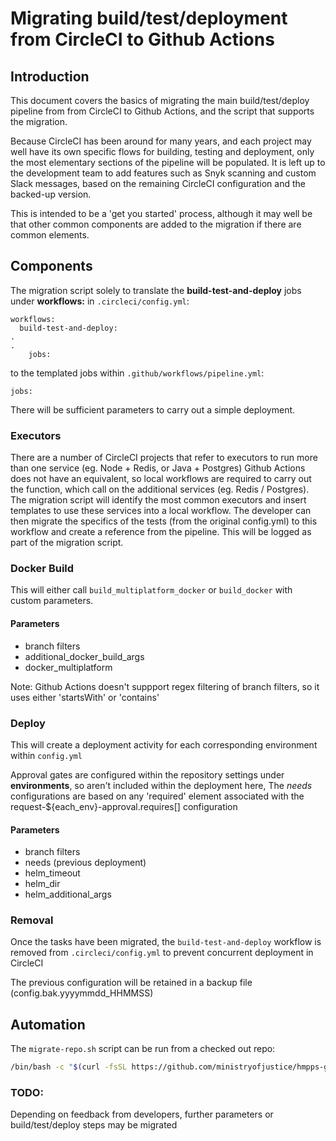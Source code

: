 # Migrating build/test/deployment from CircleCI to Github Actions

## Introduction
This document covers the basics of migrating the main build/test/deploy pipeline from from CircleCI to Github Actions, and the script that supports the migration.

Because CircleCI has been around for many years, and each project may well have its own specific flows for building, testing and deployment, only the most elementary sections of the pipeline will be populated. It is left up to the development team to add features such as Snyk scanning and custom Slack messages, based on the remaining CircleCI configuration and the backed-up version.

This is intended to be a 'get you started' process, although it may well be that other common components are added to the migration if there are common elements.

## Components
The migration script solely to translate the **build-test-and-deploy** jobs under **workflows:** in `.circleci/config.yml`:
```
workflows:
  build-test-and-deploy:
.
.
    jobs:
```

to the templated jobs within `.github/workflows/pipeline.yml`:
```
jobs:
```

There will be sufficient parameters to carry out a simple deployment.

### Executors

There are a number of CircleCI projects that refer to executors to run more than one service (eg. Node + Redis, or Java + Postgres)
Github Actions does not have an equivalent, so local workflows are required to carry out the function, which call on the additional
services (eg. Redis / Postgres). The migration script will identify the most common executors and insert templates to use these services into a
local workflow. The developer can then migrate the specifics of the tests (from the original config.yml) to this workflow and create a reference
from the pipeline. This will be logged as part of the migration script.


### Docker Build
This will either call `build_multiplatform_docker` or `build_docker` with custom parameters.

#### Parameters

- branch filters
- additional_docker_build_args
- docker_multiplatform

Note: Github Actions doesn't suppport regex filtering of branch filters, so it uses either 'startsWith' or 'contains'


### Deploy
This will create a deployment activity for each corresponding environment within `config.yml`

Approval gates are configured within the repository settings under **environments**, so aren't included within the deployment here,
The *needs* configurations are based on any 'required' element associated with the request-${each_env}-approval.requires[] configuration

#### Parameters

- branch filters
- needs (previous deployment)
- helm_timeout
- helm_dir
- helm_additional_args

### Removal
Once the tasks have been migrated, the `build-test-and-deploy` workflow is removed from `.circleci/config.yml` to prevent concurrent deployment in CircleCI

The previous configuration will be retained in a backup file (config.bak.yyyymmdd_HHMMSS)


## Automation

The `migrate-repo.sh` script can be run from a checked out repo:
```bash
/bin/bash -c "$(curl -fsSL https://github.com/ministryofjustice/hmpps-github-actions/raw/refs/heads/main/migrate-repo.sh)
```

### TODO:
Depending on feedback from developers, further parameters or build/test/deploy steps may be migrated
